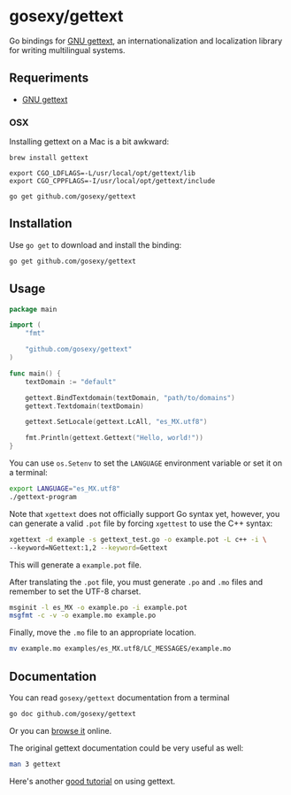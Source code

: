 # gosexy/gettext

Go bindings for [GNU gettext][1], an internationalization and localization
library for writing multilingual systems.

## Requeriments

* [GNU gettext][1]

### OSX

Installing gettext on a Mac is a bit awkward:

```
brew install gettext

export CGO_LDFLAGS=-L/usr/local/opt/gettext/lib
export CGO_CPPFLAGS=-I/usr/local/opt/gettext/include

go get github.com/gosexy/gettext
```

## Installation

Use `go get` to download and install the binding:

```sh
go get github.com/gosexy/gettext
```

## Usage

```go
package main

import (
	"fmt"

	"github.com/gosexy/gettext"
)

func main() {
	textDomain := "default"

	gettext.BindTextdomain(textDomain, "path/to/domains")
	gettext.Textdomain(textDomain)

	gettext.SetLocale(gettext.LcAll, "es_MX.utf8")

	fmt.Println(gettext.Gettext("Hello, world!"))
}
```

You can use `os.Setenv` to set the `LANGUAGE` environment variable or set it
on a terminal:

```sh
export LANGUAGE="es_MX.utf8"
./gettext-program
```

Note that `xgettext` does not officially support Go syntax yet, however, you
can generate a valid `.pot` file by forcing `xgettest` to use the C++
syntax:

```sh
xgettext -d example -s gettext_test.go -o example.pot -L c++ -i \
--keyword=NGettext:1,2 --keyword=Gettext
```

This will generate a `example.pot` file.

After translating the `.pot` file, you must generate `.po` and `.mo` files and
remember to set the UTF-8 charset.

```sh
msginit -l es_MX -o example.po -i example.pot
msgfmt -c -v -o example.mo example.po
```

Finally, move the `.mo` file to an appropriate location.

```sh
mv example.mo examples/es_MX.utf8/LC_MESSAGES/example.mo
```

## Documentation

You can read `gosexy/gettext` documentation from a terminal

```sh
go doc github.com/gosexy/gettext
```

Or you can [browse it](http://godoc.org/github.com/gosexy/gettext) online.

The original gettext documentation could be very useful as well:

```sh
man 3 gettext
```

Here's another [good tutorial][2] on using gettext.

[1]: http://www.gnu.org/software/gettext/
[2]: http://oriya.sarovar.org/docs/gettext_single.html
